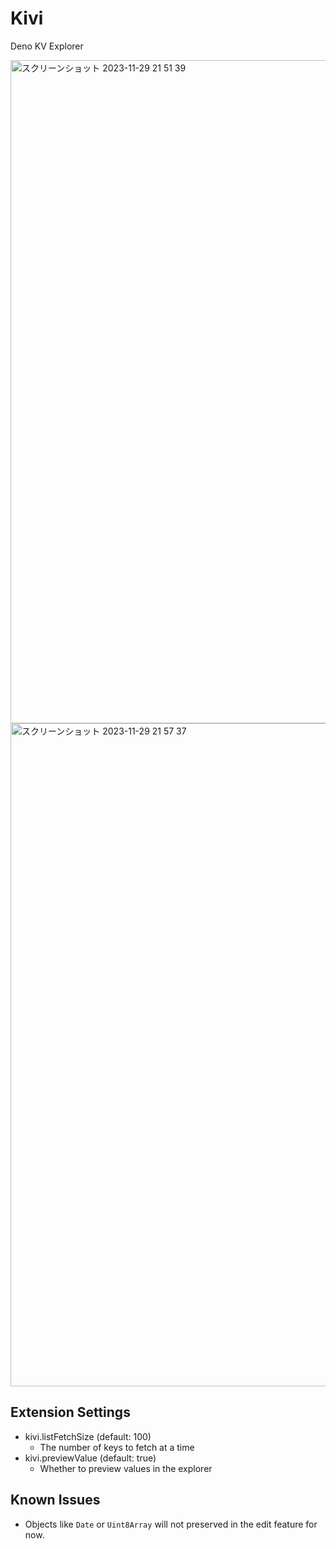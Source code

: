 # Kivi

Deno KV Explorer


<img width="1061" alt="スクリーンショット 2023-11-29 21 51 39" src="https://github.com/hashrock/kivi/assets/3132889/18d6e608-71be-46e0-aa27-d8524a6c53ef">

<img width="1061" alt="スクリーンショット 2023-11-29 21 57 37" src="https://github.com/hashrock/kivi/assets/3132889/d932753d-3274-4b90-b717-d2a8a96bd14a">


## Extension Settings

- kivi.listFetchSize (default: 100)
  - The number of keys to fetch at a time
- kivi.previewValue (default: true)
  - Whether to preview values in the explorer

## Known Issues

- Objects like `Date` or `Uint8Array` will not preserved in the edit feature for now.
